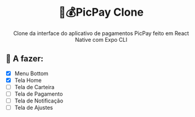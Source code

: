 <h1 align="center">
  📱💰PicPay Clone
</h1>
<p align="center">Clone da interface do aplicativo de pagamentos PicPay feito em React Native com Expo CLI</p>

<!--![alt text](https://purplepage.rychillie.net/images/screenshot.png "Logo Title Text 1")

## 🚀 Apresentação

Este projeto foi realizado em LiveStream, através da plataforma [Twitch.tv](httsp://twitch.tv) no [meu canal pessoal da Twitch.tv](httsp://twitch.tv/rychillie) como forma de treinamento e ensino para a comunidade brasileira de desenvolvimento.

Este projeto não visa nenhum lucro, apenas foca em compartilhar conhecimento e um crescimento pessoal e profissional.

Para criar esta Lading Page utilizamos o [GatsbyJS](https://www.gatsbyjs.org/) e o [SCSS](https://sass-lang.com/documentation/syntax), para converter o layout baseado no design de [Mostafa Hisham](https://dribbble.com/Mooostafa) o [App Landing Page](https://dribbble.com/shots/4650023-FREEBIE-App-landing-page)

## 🧐 Quais Plugins Utilizados?

- ````npm install --save gatsby-plugin-manifest```` [Gatsby Plugin Manifest](https://www.gatsbyjs.org/packages/gatsby-plugin-manifest/): Plugin para definir icone no cabeçalho e afins;

- ````gatsby-plugin-google-fonts```` [Gatsby Plugin Google Fonts](https://www.gatsbyjs.org/packages/gatsby-plugin-google-fonts/): Plugin para definir fonts através do website [Google Fonts](https://fonts.google.com/);


- ````npm install --save node-sass gatsby-plugin-sass```` [Gatsby Plugin Sass](https://www.gatsbyjs.org/packages/gatsby-plugin-sass/): Plugin para utilização do compilador de SCSS;-->

## 📝 A fazer:

- [x] Menu Bottom
- [x] Tela Home
- [ ] Tela de Carteira
- [ ] Tela de Pagamento
- [ ] Tela de Notificação
- [ ] Tela de Ajustes
